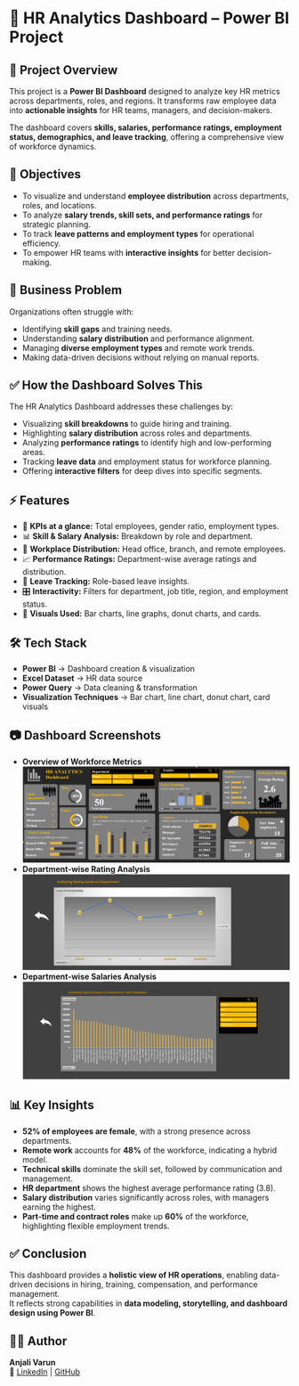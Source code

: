 # 👥 HR Analytics Dashboard – Power BI Project

## 📌 Project Overview  
This project is a **Power BI Dashboard** designed to analyze key HR metrics across departments, roles, and regions. It transforms raw employee data into **actionable insights** for HR teams, managers, and decision-makers.  

The dashboard covers **skills, salaries, performance ratings, employment status, demographics, and leave tracking**, offering a comprehensive view of workforce dynamics.

## 🎯 Objectives  
- To visualize and understand **employee distribution** across departments, roles, and locations.  
- To analyze **salary trends, skill sets, and performance ratings** for strategic planning.  
- To track **leave patterns and employment types** for operational efficiency.  
- To empower HR teams with **interactive insights** for better decision-making.

## 🚩 Business Problem  
Organizations often struggle with:  
- Identifying **skill gaps** and training needs.  
- Understanding **salary distribution** and performance alignment.  
- Managing **diverse employment types** and remote work trends.  
- Making data-driven decisions without relying on manual reports.

## ✅ How the Dashboard Solves This  
The HR Analytics Dashboard addresses these challenges by:  
- Visualizing **skill breakdowns** to guide hiring and training.  
- Highlighting **salary distribution** across roles and departments.  
- Analyzing **performance ratings** to identify high and low-performing areas.  
- Tracking **leave data** and employment status for workforce planning.  
- Offering **interactive filters** for deep dives into specific segments.

## ⚡ Features  
- 📌 **KPIs at a glance:** Total employees, gender ratio, employment types.  
- 📊 **Skill & Salary Analysis:** Breakdown by role and department.  
- 📍 **Workplace Distribution:** Head office, branch, and remote employees.  
- 📈 **Performance Ratings:** Department-wise average ratings and distribution.  
- 🧾 **Leave Tracking:** Role-based leave insights.  
- 🎛 **Interactivity:** Filters for department, job title, region, and employment status.  
- 🎨 **Visuals Used:** Bar charts, line graphs, donut charts, and cards.

## 🛠 Tech Stack  
- **Power BI** → Dashboard creation & visualization  
- **Excel Dataset** → HR data source  
- **Power Query** → Data cleaning & transformation  
- **Visualization Techniques** → Bar chart, line chart, donut chart, card visuals  

## 📷 Dashboard Screenshots    
- **Overview of Workforce Metrics**
![Overview of Workforce Metrics](https://github.com/anjalivarun13/HR-Analysis-Dashboard/blob/main/1.HR_analysis_dashboard.png)
- **Department-wise Rating Analysis**
![Department-wise Rating Analysis](https://github.com/anjalivarun13/HR-Analysis-Dashboard/blob/main/2.Rating_page.png)
- **Department-wise Salaries Analysis**
![Department-wise Salaries Analysis](https://github.com/anjalivarun13/HR-Analysis-Dashboard/blob/main/3.Salaries.png)

## 📊 Key Insights  
- **52% of employees are female**, with a strong presence across departments.  
- **Remote work** accounts for **48%** of the workforce, indicating a hybrid model.  
- **Technical skills** dominate the skill set, followed by communication and management.  
- **HR department** shows the highest average performance rating (3.8).  
- **Salary distribution** varies significantly across roles, with managers earning the highest.  
- **Part-time and contract roles** make up **60%** of the workforce, highlighting flexible employment trends.

## ✅ Conclusion  
This dashboard provides a **holistic view of HR operations**, enabling data-driven decisions in hiring, training, compensation, and performance management.  
It reflects strong capabilities in **data modeling, storytelling, and dashboard design using Power BI**.

## 👩‍💻 Author  
**Anjali Varun**  
🔗 [LinkedIn](https://www.linkedin.com/in/anjali-varun/) | [GitHub](https://github.com/anjalivarun13) 
